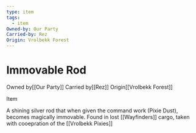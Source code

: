 ```yaml
---
type: item
tags:
  - item
Owned-by: Our Party
Carried-by: Rez
Origin: Vrolbekk Forest
---
```


# Immovable Rod
<span class="dataview inline-field"><span class="inline-field-key">Owned by</span><span class="inline-field-value">[[Our Party]]</span></span>
<span class="dataview inline-field"><span class="inline-field-key">Carried by</span><span class="inline-field-value">[[Rez]]</span></span>
<span class="dataview inline-field"><span class="inline-field-key">Origin</span><span class="inline-field-value">[[Vrolbekk Forest]]</span></span> 

Item

A shining silver rod that when given the command work (Pixie Dust), becomes magically immovable. Found in lost [[Wayfinders]] cargo, taken with cooepration of the [[Vrolbekk Pixies]]
